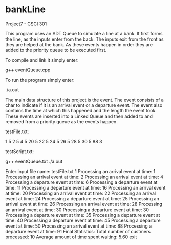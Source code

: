 # bankLine
Project7 - CSCI 301

This program uses an ADT Queue to simulate a line at a bank. It first forms the line, as the inputs enter from the back. 
The inputs exit from the front as they are helped at the bank. 
As these events happen in order they are added to the priority queue to be executed first.


To compile and link it simply enter:

g++ eventQueue.cpp

To run the program simply enter:

./a.out


The main data structure of this project is the event. The event consists of a char to indicate if it is an arrival event or a departure event. 
The event also contains the time at which this happened and the length the event took. 
These events are inserted into a Linked Queue and then added to and removed from a priority queue as the events happen.

testFile.txt:

1 5
2 5
4 5
20 5
22 5
24 5
26 5
28 5
30 5
88 3



testScript.txt:

g++ eventQueue.txt
./a.out

Enter input file name: testFile.txt
1
Processing an arrival event at time:  1
Processing an arrival event at time:  2
Processing an arrival event at time:  4
Processing a departure event at time: 6
Processing a departure event at time: 11
Processing a departure event at time: 16
Processing an arrival event at time:  20
Processing an arrival event at time:  22
Processing an arrival event at time:  24
Processing a departure event at time: 25
Processing an arrival event at time:  26
Processing an arrival event at time:  28
Processing an arrival event at time:  30
Processing a departure event at time: 30
Processing a departure event at time: 35
Processing a departure event at time: 40
Processing a departure event at time: 45
Processing a departure event at time: 50
Processing an arrival event at time:  88
Processing a departure event at time: 91
Final Statistics: 
   Total number of custmers processed: 10
   Average amount of time spent waiting: 5.60
exit
